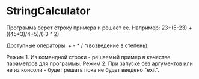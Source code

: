 # StringCalculator

Программа берет строку примера и решает ее.
Например: 23+(5-23) + ((45*3)/4+5)/(-3 ^ 2)

Доступные операторы: + - * / ^(возведение в степень).

Режим 1. Из командной строки - решаемый пример в качестве параметров для программы.
Режим 2. При запуске без аргументов или не из консоли - будет решать пока не будет введено "exit".
        
